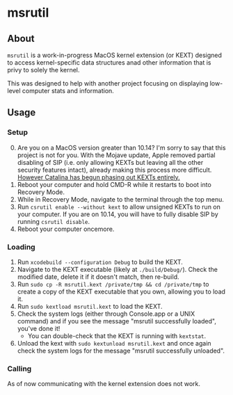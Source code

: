 # msrutil

## About
`msrutil` is a work-in-progress MacOS kernel extension (or KEXT) designed to access kernel-specific data structures anad other information that is privy to solely the kernel.

This was designed to help with another project focusing on displaying low-level computer stats and information.

## Usage
### Setup
0. Are you on a MacOS version greater than 10.14? I'm sorry to say that this project is not for you. With the Mojave update, Apple removed partial disabling of SIP (i.e. only allowing KEXTs but leaving all the other security features intact), already making this process more difficult. [However Catalina has begun phasing out KEXTs entirely.](https://www.zdnet.com/article/apple-deprecating-macos-kernel-extensions-kexts-is-a-great-win-for-security/)
1. Reboot your computer and hold CMD-R while it restarts to boot into Recovery Mode.
2. While in Recovery Mode, navigate to the terminal through the top menu.
3. Run `csrutil enable --without kext` to allow unsigned KEXTs to run on your computer. If you are on 10.14, you will have to fully disable SIP by running `csrutil disable`.
4. Reboot your computer oncemore.
### Loading
1. Run `xcodebuild --configuration Debug` to build the KEXT.
2. Navigate to the KEXT executable (likely at `./build/Debug/`). Check the modified date, delete it if it doesn't match, then re-build.
3. Run `sudo cp -R msrutil.kext /private/tmp && cd /private/tmp` to create a copy of the KEXT executable that you own, allowing you to load it.
4. Run `sudo kextload msrutil.kext` to load the KEXT.
5. Check the system logs (either through Console.app or a UNIX command) and if you see the message "msrutil successfully loaded", you've done it!
   - You can double-check that the KEXT is running with `kextstat`.
6. Unload the kext with `sudo kextunload msrutil.kext` and once again check the system logs for the message "msrutil successfully unloaded".
### Calling
As of now communicating with the kernel extension does not work. 
